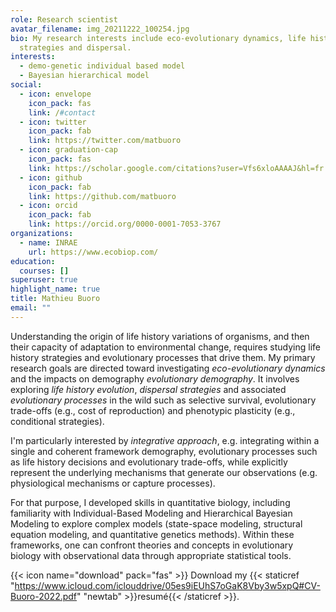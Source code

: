 ```yaml
---
role: Research scientist
avatar_filename: img_20211222_100254.jpg
bio: My research interests include eco-evolutionary dynamics, life history
  strategies and dispersal.
interests:
  - demo-genetic individual based model
  - Bayesian hierarchical model
social:
  - icon: envelope
    icon_pack: fas
    link: /#contact
  - icon: twitter
    icon_pack: fab
    link: https://twitter.com/matbuoro
  - icon: graduation-cap
    icon_pack: fas
    link: https://scholar.google.com/citations?user=Vfs6xloAAAAJ&hl=fr
  - icon: github
    icon_pack: fab
    link: https://github.com/matbuoro
  - icon: orcid
    icon_pack: fab
    link: https://orcid.org/0000-0001-7053-3767
organizations:
  - name: INRAE
    url: https://www.ecobiop.com/
education:
  courses: []
superuser: true
highlight_name: true
title: Mathieu Buoro
email: ""
---
```

Understanding the origin of life history variations of organisms, and then their capacity of adaptation to environmental change, requires studying life history strategies and evolutionary processes that drive them. My primary research goals are directed toward investigating *eco-evolutionary dynamics* and the impacts on demography *evolutionary demography*. It involves exploring *life history evolution*, *dispersal strategies* and associated *evolutionary processes* in the wild such as selective survival, evolutionary trade-offs (e.g., cost of reproduction) and phenotypic plasticity (e.g., conditional strategies).  

I'm particularly interested by *integrative approach*, e.g. integrating within a single and coherent framework demography, evolutionary processes such as life history decisions and evolutionary trade-offs, while explicitly represent the underlying mechanisms that generate our observations (e.g. physiological mechanisms or capture processes).  

For that purpose, I developed skills in quantitative biology, including familiarity with Individual-Based Modeling and Hierarchical Bayesian Modeling to explore complex models (state-space modeling, structural equation modeling, and quantitative genetics methods). Within these frameworks, one can confront theories and concepts in evolutionary biology with observational data through appropriate statistical tools.  

{{< icon name="download" pack="fas" >}} Download my {{< staticref "https://www.icloud.com/iclouddrive/05es9iEUhS7oGaK8Vby3w5xpQ#CV-Buoro-2022.pdf" "newtab" >}}resumé{{< /staticref >}}.